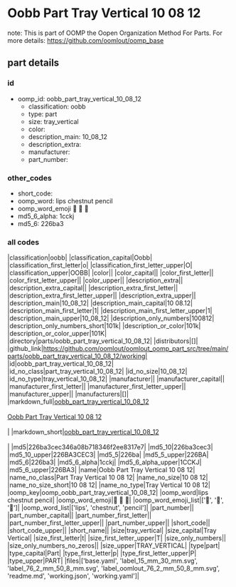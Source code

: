 # Oobb Part Tray Vertical 10 08 12  

note: This is part of OOMP the Oopen Organization Method For Parts. For more details: https://github.com/oomlout/oomp_base

##  part details





### id
* oomp_id: oobb_part_tray_vertical_10_08_12
  * classification: oobb
  * type: part
  * size: tray_vertical
  * color: 
  * description_main: 10_08_12
  * description_extra: 
  * manufacturer: 
  * part_number: 

### other_codes
* short_code: 
* oomp_word: lips chestnut pencil
* oomp_word_emoji :lips: :chestnut: :pencil:
* md5_6_alpha: 1cckj
* md5_6: 226ba3

### all codes 
|classification|oobb|
|classification_capital|Oobb|
|classification_first_letter|o|
|classification_first_letter_upper|O|
|classification_upper|OOBB|
|color||
|color_capital||
|color_first_letter||
|color_first_letter_upper||
|color_upper||
|description_extra||
|description_extra_capital||
|description_extra_first_letter||
|description_extra_first_letter_upper||
|description_extra_upper||
|description_main|10_08_12|
|description_main_capital|10 08.12|
|description_main_first_letter|1|
|description_main_first_letter_upper|1|
|description_main_upper|10_08_12|
|description_only_numbers|100812|
|description_only_numbers_short|101k|
|description_or_color|101k|
|description_or_color_upper|101K|
|directory|parts/oobb_part_tray_vertical_10_08_12|
|distributors|[]|
|github_link|https://github.com/oomlout/oomlout_oomp_part_src/tree/main/parts/oobb_part_tray_vertical_10_08_12/working|
|id|oobb_part_tray_vertical_10_08_12|
|id_no_class|part_tray_vertical_10_08_12|
|id_no_size|10_08_12|
|id_no_type|tray_vertical_10_08_12|
|manufacturer||
|manufacturer_capital||
|manufacturer_first_letter||
|manufacturer_first_letter_upper||
|manufacturer_upper||
|manufacturers|[]|
|markdown_full|[oobb_part_tray_vertical_10_08_12](https://github.com/oomlout/oomlout_oomp_part_src/tree/main/parts/oobb_part_tray_vertical_10_08_12/working)<br>[](https://github.com/oomlout/oomlout_oomp_part_src/tree/main/parts/oobb_part_tray_vertical_10_08_12/working)<br>[Oobb Part Tray Vertical 10 08 12](https://github.com/oomlout/oomlout_oomp_part_src/tree/main/parts/oobb_part_tray_vertical_10_08_12/working)<br><br>|
|markdown_short|[oobb_part_tray_vertical_10_08_12](https://github.com/oomlout/oomlout_oomp_part_src/tree/main/parts/oobb_part_tray_vertical_10_08_12/working)<br><br>|
|md5|226ba3cec346a08b718346f2ee8317e7|
|md5_10|226ba3cec3|
|md5_10_upper|226BA3CEC3|
|md5_5|226ba|
|md5_5_upper|226BA|
|md5_6|226ba3|
|md5_6_alpha|1cckj|
|md5_6_alpha_upper|1CCKJ|
|md5_6_upper|226BA3|
|name|Oobb Part Tray Vertical 10 08 12|
|name_no_class|Part Tray Vertical 10 08 12|
|name_no_size|10 08 12|
|name_no_size_short|10 08 12|
|name_no_type|Tray Vertical 10 08 12|
|oomp_key|oomp_oobb_part_tray_vertical_10_08_12|
|oomp_word|lips chestnut pencil|
|oomp_word_emoji|:lips: :chestnut: :pencil:|
|oomp_word_emoji_list|[':lips:', ':chestnut:', ':pencil:']|
|oomp_word_list|['lips', 'chestnut', 'pencil']|
|part_number||
|part_number_capital||
|part_number_first_letter||
|part_number_first_letter_upper||
|part_number_upper||
|short_code||
|short_code_upper||
|short_name||
|size|tray_vertical|
|size_capital|Tray Vertical|
|size_first_letter|t|
|size_first_letter_upper|T|
|size_only_numbers||
|size_only_numbers_no_zeros||
|size_upper|TRAY_VERTICAL|
|type|part|
|type_capital|Part|
|type_first_letter|p|
|type_first_letter_upper|P|
|type_upper|PART|
|files|['base.yaml', 'label_15_mm_30_mm.svg', 'label_76_2_mm_50_8_mm.svg', 'label_oomlout_76_2_mm_50_8_mm.svg', 'readme.md', 'working.json', 'working.yaml']|
